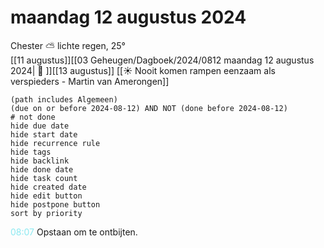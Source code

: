 # maandag 12 augustus 2024

Chester ⛅ lichte regen, 25°<br>[[11 augustus]][[03 Geheugen/Dagboek/2024/0812 maandag 12 augustus 2024| 📓 ]][[13 augustus]]
[[☀️ Nooit komen rampen eenzaam als verspieders - Martin van Amerongen]]
```tasks
(path includes Algemeen)
(due on or before 2024-08-12) AND NOT (done before 2024-08-12)
# not done
hide due date
hide start date
hide recurrence rule
hide tags
hide backlink
hide done date
hide task count
hide created date
hide edit button
hide postpone button 
sort by priority 
```
<p style="padding-left: 2.7em; text-indent: -2.7em; margin: 0"><font color=#8be9f1>08:07</font>  Opstaan om te ontbijten. </p>   
